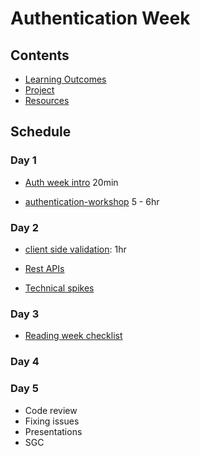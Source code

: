 # Authentication Week

## Contents

- [Learning Outcomes](./learning-outcomes.md)
- [Project](./project.md)
- [Resources](./resources)

## Schedule

### Day 1

- [Auth week intro](https://docs.google.com/presentation/d/1RjM9IouH_Xj2xYM0XkkBczxDiERBjZx6piBv4wP2w3U/edit#slide=id.p50) 20min

- [authentication-workshop](https://github.com/WebAhead/authentication-workshop) 5 - 6hr

### Day 2

- [client side validation](https://github.com/foundersandcoders/mc-client-side-validation): 1hr
- [Rest APIs](https://github.com/oliverjam/learn-rest-apis)

- [Technical spikes](https://github.com/foundersandcoders/coursebook/blob/main/curriculum/authentication/spikes.md)

### Day 3

- [Reading week checklist](https://github.com/webahead/master-reference/blob/master/coursebook/general/reading-week-checklist.md)

### Day 4

### Day 5

- Code review  
- Fixing issues
- Presentations
- SGC
